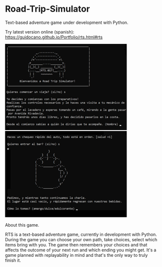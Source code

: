 # Road-Trip-Simulator

Text-based adventure game under development with Python.

Try latest version online (spanish): https://guidocano.github.io/Portfolio/rts.html#rts

<img src="https://github.com/guidocano/Road-Trip-Simulator/blob/main/rts1.jpg" width="400" > <img src="https://github.com/guidocano/Road-Trip-Simulator/blob/main/rts2.jpg" width="400" >

About this game.

RTS is a text-based adventure game, currently in development with Python. During the game you can choose your own path, take choices, select which items bring with you. The game then remembers your choices and that affects the outcome of your next run and which ending you might get. It's a game planned with replayability in mind and that's the only way to truly finish it.
